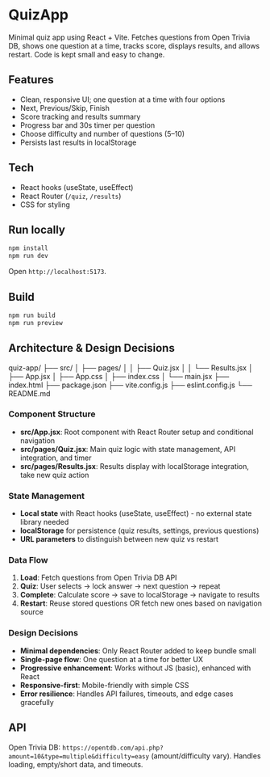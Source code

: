 # QuizApp

Minimal quiz app using React + Vite. Fetches questions from Open Trivia DB, shows one question at a time, tracks score, displays results, and allows restart. Code is kept small and easy to change.

## Features
- Clean, responsive UI; one question at a time with four options
- Next, Previous/Skip, Finish
- Score tracking and results summary
- Progress bar and 30s timer per question
- Choose difficulty and number of questions (5–10)
- Persists last results in localStorage

## Tech
- React hooks (useState, useEffect)
- React Router (`/quiz`, `/results`)
- CSS for styling

## Run locally
```bash
npm install
npm run dev
```
Open `http://localhost:5173`.

## Build
```bash
npm run build
npm run preview
```

## Architecture & Design Decisions

quiz-app/
├── src/
│   ├── pages/
│   │   ├── Quiz.jsx
│   │   └── Results.jsx
│   ├── App.jsx
│   ├── App.css
│   ├── index.css
│   └── main.jsx
├── index.html
├── package.json
├── vite.config.js
├── eslint.config.js
└── README.md

### Component Structure
- **src/App.jsx**: Root component with React Router setup and conditional navigation
- **src/pages/Quiz.jsx**: Main quiz logic with state management, API integration, and timer
- **src/pages/Results.jsx**: Results display with localStorage integration, take new quiz action

### State Management
- **Local state** with React hooks (useState, useEffect) - no external state library needed
- **localStorage** for persistence (quiz results, settings, previous questions)
- **URL parameters** to distinguish between new quiz vs restart

### Data Flow
1. **Load**: Fetch questions from Open Trivia DB API
2. **Quiz**: User selects → lock answer → next question → repeat
3. **Complete**: Calculate score → save to localStorage → navigate to results
4. **Restart**: Reuse stored questions OR fetch new ones based on navigation source

### Design Decisions
- **Minimal dependencies**: Only React Router added to keep bundle small
- **Single-page flow**: One question at a time for better UX
- **Progressive enhancement**: Works without JS (basic), enhanced with React
- **Responsive-first**: Mobile-friendly with simple CSS
- **Error resilience**: Handles API failures, timeouts, and edge cases gracefully

## API
Open Trivia DB: `https://opentdb.com/api.php?amount=10&type=multiple&difficulty=easy` (amount/difficulty vary). Handles loading, empty/short data, and timeouts.


